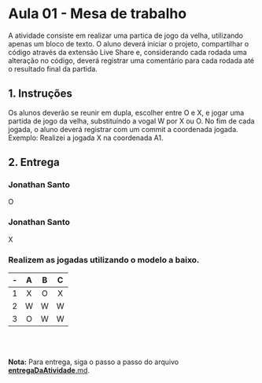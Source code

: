 # Aula 01 - Mesa de trabalho

A atividade consiste em realizar uma partica de jogo da velha, utilizando apenas um bloco de texto. O aluno deverá iniciar o projeto, compartilhar o código através da extensão Live Share e, considerando cada rodada uma alteração no código, deverá registrar uma comentário para cada rodada até o resultado final da partida.

## 1. Instruções
Os alunos deverão se reunir em dupla, escolher entre O e X, e jogar uma partida de jogo da velha, substituíndo a vogal W por X ou O. No fim de cada jogada, o aluno deverá registrar com um commit a coordenada jogada. Exemplo: Realizei a jogada X na coordenada A1.

## 2. Entrega
### Jonathan Santo
 O

### Jonathan Santo
X

### Realizem as jogadas utilizando o modelo a baixo.


| -  |  A     | B     | C     |
| -- | :---:  | :---: | :---: |
| 1  | X      | O     | X     |
| 2  | W      | W     | W     |
| 3  | O      | W     | W     |

<br><br>

**Nota:** Para entrega, siga o passo a passo do arquivo [__entregaDaAtividade__.md](https://gitlab.com/wssantanna/ctd-fronti/-/blob/main/01/mesa-de-trabalho/__entregaDaAtividade__.md).